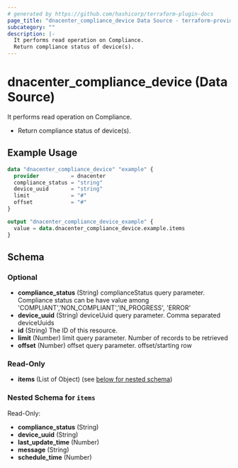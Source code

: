 ```yaml
---
# generated by https://github.com/hashicorp/terraform-plugin-docs
page_title: "dnacenter_compliance_device Data Source - terraform-provider-dnacenter"
subcategory: ""
description: |-
  It performs read operation on Compliance.
  Return compliance status of device(s).
---
```


# dnacenter_compliance_device (Data Source)

It performs read operation on Compliance.

- Return compliance status of device(s).

## Example Usage

```terraform
data "dnacenter_compliance_device" "example" {
  provider          = dnacenter
  compliance_status = "string"
  device_uuid       = "string"
  limit             = "#"
  offset            = "#"
}

output "dnacenter_compliance_device_example" {
  value = data.dnacenter_compliance_device.example.items
}
```

<!-- schema generated by tfplugindocs -->
## Schema

### Optional

- **compliance_status** (String) complianceStatus query parameter. Compliance status can be have value among 'COMPLIANT','NON_COMPLIANT','IN_PROGRESS', 'ERROR'
- **device_uuid** (String) deviceUuid query parameter. Comma separated deviceUuids
- **id** (String) The ID of this resource.
- **limit** (Number) limit query parameter. Number of records to be retrieved
- **offset** (Number) offset query parameter. offset/starting row

### Read-Only

- **items** (List of Object) (see [below for nested schema](#nestedatt--items))

<a id="nestedatt--items"></a>
### Nested Schema for `items`

Read-Only:

- **compliance_status** (String)
- **device_uuid** (String)
- **last_update_time** (Number)
- **message** (String)
- **schedule_time** (Number)


